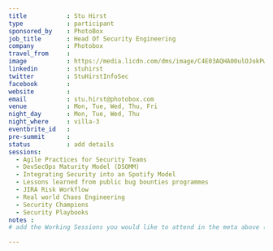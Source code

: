 ```yaml
---
title           : Stu Hirst
type            : participant
sponsored_by    : PhotoBox
job_title       : Head Of Security Engineering
company         : Photobox
travel_from     :
image           : https://media.licdn.com/dms/image/C4E03AQHA00ulOJokPw/profile-displayphoto-shrink_800_800/0?e=1533168000&v=beta&t=tS30-ebCva3txzutmvdmpz7WD-TH4NukoK4a8x4aLcg
linkedin        : stuhirst
twitter         : StuHirstInfoSec
facebook        :
website         :
email           : stu.hirst@photobox.com
venue           : Mon, Tue, Wed, Thu, Fri
night_day       : Mon, Tue, Wed, Thu
night_where     : villa-3
eventbrite_id   :
pre-summit      :
status          : add details
sessions:
  - Agile Practices for Security Teams
  - DevSecOps Maturity Model (DSOMM)
  - Integrating Security into an Spotify Model
  - Lessons learned from public bug bounties programmes
  - JIRA Risk Workflow
  - Real world Chaos Engineering
  - Security Champions
  - Security Playbooks
notes :
# add the Working Sessions you would like to attend in the meta above (use the session's title) e.g. sessions (one per line): -Security Playbooks Diagrams -Hackathon Daily Sessions

---
```


<!-- put more details about participant here -->
